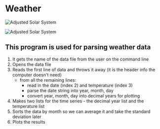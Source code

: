 # Weather


![Adjusted Solar System](/images/ogdenTemp.png)

![Adjusted Solar System](/images/minMaxTemp.png)
## This program is used for parsing weather data
1. It gets the name of the data file from the user on the command line
2. Opens the data file
3. Reads the first line of data and throws it away (it is the header info the computer doesn't need)
    * from all the remaining lines:
        * read in the date (index 2) and temperature (index 3)
        * parse the date string into year, month, day
        * convert year, month, day into decimal years for plotting
4. Makes two lists for the time series - the decimal year list and the temperature list
5. Sorts the data by month so we can average it and take the standard deviation later
6. Plots the results
